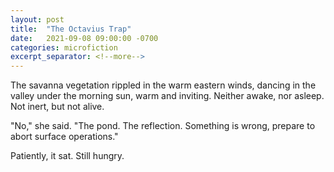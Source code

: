 ```yaml
---
layout: post
title:  "The Octavius Trap"
date:   2021-09-08 09:00:00 -0700
categories: microfiction
excerpt_separator: <!--more-->
---
```

The savanna vegetation rippled in the warm eastern winds, dancing in the valley under the morning sun, warm and inviting. Neither awake, nor asleep. Not inert, but not alive.

"No," she said. "The pond. The reflection. Something is wrong, prepare to abort surface operations."

Patiently, it sat. Still hungry.
